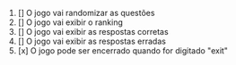 1. [] O jogo vai randomizar as questões
2. [] O jogo vai exibir o ranking
3. [] O jogo vai exibir as respostas corretas
4. [] O jogo vai exibir as respostas erradas
5. [x] O jogo pode ser encerrado quando for digitado "exit"
